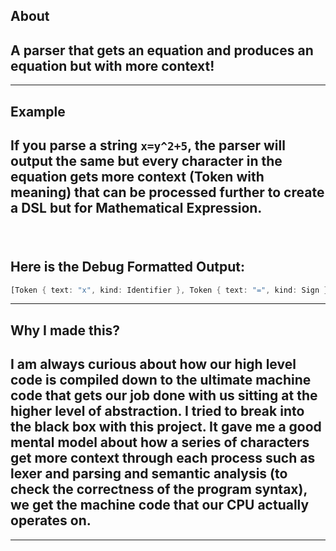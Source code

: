 ## **About** 
## A parser that gets an equation and produces an equation but with more context!

---

## **Example**

## If you parse a string ```x=y^2+5```, the parser will output the same but every character in the equation gets more context (Token with meaning) that can be processed further to create a DSL but for Mathematical Expression.

######  <br>  

## Here is the Debug Formatted Output:

```rust
[Token { text: "x", kind: Identifier }, Token { text: "=", kind: Sign }, Token { text: "y", kind: Identifier }, Token { text: "^", kind: Cap }, Token { text: "2", kind: Int }, Token { text: "+", kind: Sign }, Token { text: "5", kind: Int }]
```
---

## **Why I made this?**

## I am always curious about how our high level code is compiled down to the ultimate machine code that gets our job done with us sitting at the higher level of abstraction. I tried to break into the black box with this project. It gave me a good mental model about how a series of characters get more context through each process such as lexer and parsing and semantic analysis (to check the correctness of the program syntax), we get the machine code that our CPU actually operates on.
---